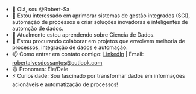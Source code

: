 - 👋 Olá, sou @Robert-Sa
- 👀 Estou interessado em aprimorar sistemas de gestão integrados (SGI), automação de processos e criar soluções inovadoras e inteligentes de automção de dados.
- 🌱 Atualmente estou aprendendo sobre Ciencia de Dados.
- 💞️ Estou procurando colaborar em projetos que envolvem melhoria de processos, integração de dados e automação.
- 📫 Como entrar em contato comigo: [LinkedIn](http://www.linkedin.com/in/robert-alves-analista) | Email: robertalvesdossantos@outlook.com
- 😄 Pronomes: Ele/Dele
- ⚡ Curiosidade: Sou fascinado por transformar dados em informações acionáveis e automatização de processos!

<!---
Robert-Sa/Robert-Sa is a ✨ special ✨ repository because its `README.md` (this file) appears on your GitHub profile.
You can click the Preview link to take a look at your changes.
--->
